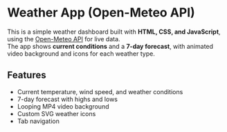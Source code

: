 # Weather App (Open-Meteo API)

This is a simple weather dashboard built with **HTML, CSS, and JavaScript**, using the [Open-Meteo API](https://open-meteo.com/) for live data.  
The app shows **current conditions** and a **7-day forecast**, with animated video background and icons for each weather type.

## Features
- Current temperature, wind speed, and weather conditions
- 7-day forecast with highs and lows
- Looping MP4 video background
- Custom SVG weather icons
- Tab navigation 

